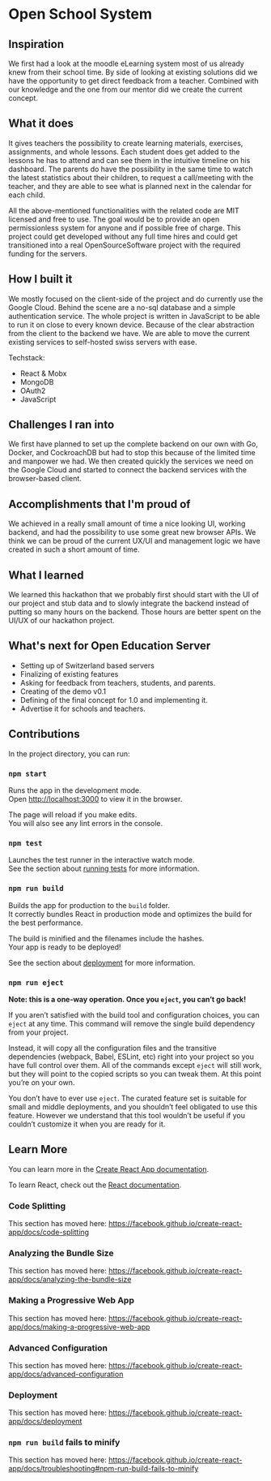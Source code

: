 # Open School System

## Inspiration

We first had a look at the moodle eLearning system most of us already knew from their school time. By side of looking at existing solutions did we have the opportunity to get direct feedback from a teacher. Combined with our knowledge and the one from our mentor did we create the current concept.

## What it does

It gives teachers the possibility to create learning materials, exercises, assignments, and whole lessons. Each student does get added to the lessons he has to attend and can see them in the intuitive timeline on his dashboard. The parents do have the possibility in the same time to watch the latest statistics about their children, to request a call/meeting with the teacher, and they are able to see what is planned next in the calendar for each child.

All the above-mentioned functionalities with the related code are MIT licensed and free to use. The goal would be to provide an open permissionless system for anyone and if possible free of charge. This project could get developed without any full time hires and could get transitioned into a real OpenSourceSoftware project with the required funding for the servers.

## How I built it

We mostly focused on the client-side of the project and do currently use the Google Cloud. Behind the scene are a no-sql database and a simple authentication service. The whole project is written in JavaScript to be able to run it on close to every known device. Because of the clear abstraction from the client to the backend we have. We are able to move the current existing services to self-hosted swiss servers with ease. 

Techstack:

- React & Mobx
- MongoDB
- OAuth2
- JavaScript 

## Challenges I ran into

We first have planned to set up the complete backend on our own with Go, Docker, and CockroachDB but had to stop this because of the limited time and manpower we had. We then created quickly the services we need on the Google Cloud and started to connect the backend services with the browser-based client.

## Accomplishments that I'm proud of

We achieved in a really small amount of time a nice looking UI, working backend, and had the possibility to use some great new browser APIs. We think we can be proud of the current UX/UI and management logic we have created in such a short amount of time.

## What I learned

We learned this hackathon that we probably first should start with the UI of our project and stub data and to slowly integrate the backend instead of putting so many hours on the backend. Those hours are better spent on the UI/UX of our hackathon project.

## What's next for Open Education Server

- Setting up of Switzerland based servers
- Finalizing of existing features
- Asking for feedback from teachers, students, and parents.
- Creating of the demo v0.1
- Defining of the final concept for 1.0 and implementing it.
- Advertise it for schools and teachers.

## Contributions

In the project directory, you can run:

### `npm start`

Runs the app in the development mode.<br />
Open [http://localhost:3000](http://localhost:3000) to view it in the browser.

The page will reload if you make edits.<br />
You will also see any lint errors in the console.

### `npm test`

Launches the test runner in the interactive watch mode.<br />
See the section about [running tests](https://facebook.github.io/create-react-app/docs/running-tests) for more information.

### `npm run build`

Builds the app for production to the `build` folder.<br />
It correctly bundles React in production mode and optimizes the build for the best performance.

The build is minified and the filenames include the hashes.<br />
Your app is ready to be deployed!

See the section about [deployment](https://facebook.github.io/create-react-app/docs/deployment) for more information.

### `npm run eject`

**Note: this is a one-way operation. Once you `eject`, you can’t go back!**

If you aren’t satisfied with the build tool and configuration choices, you can `eject` at any time. This command will remove the single build dependency from your project.

Instead, it will copy all the configuration files and the transitive dependencies (webpack, Babel, ESLint, etc) right into your project so you have full control over them. All of the commands except `eject` will still work, but they will point to the copied scripts so you can tweak them. At this point you’re on your own.

You don’t have to ever use `eject`. The curated feature set is suitable for small and middle deployments, and you shouldn’t feel obligated to use this feature. However we understand that this tool wouldn’t be useful if you couldn’t customize it when you are ready for it.

## Learn More

You can learn more in the [Create React App documentation](https://facebook.github.io/create-react-app/docs/getting-started).

To learn React, check out the [React documentation](https://reactjs.org/).

### Code Splitting

This section has moved here: https://facebook.github.io/create-react-app/docs/code-splitting

### Analyzing the Bundle Size

This section has moved here: https://facebook.github.io/create-react-app/docs/analyzing-the-bundle-size

### Making a Progressive Web App

This section has moved here: https://facebook.github.io/create-react-app/docs/making-a-progressive-web-app

### Advanced Configuration

This section has moved here: https://facebook.github.io/create-react-app/docs/advanced-configuration

### Deployment

This section has moved here: https://facebook.github.io/create-react-app/docs/deployment

### `npm run build` fails to minify

This section has moved here: https://facebook.github.io/create-react-app/docs/troubleshooting#npm-run-build-fails-to-minify
